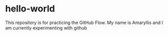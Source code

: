 # hello-world
This repository is for practicing the GitHub Flow.
My name is Amaryllis and I am currently experimenting with github
